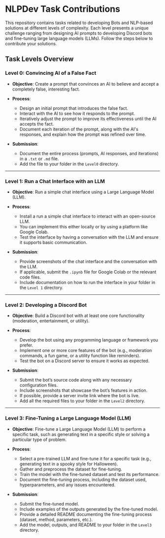 
# NLPDev Task Contributions

This repository contains tasks related to developing Bots and NLP-based solutions at different levels of complexity. Each level presents a unique challenge ranging from designing AI prompts to developing Discord bots and fine-tuning large language models (LLMs). Follow the steps below to contribute your solutions.

## Task Levels Overview

### Level 0: Convincing AI of a False Fact

- **Objective**: Create a prompt that convinces an AI to believe and accept a completely false, interesting fact.
  
- **Process**:
  - Design an initial prompt that introduces the false fact.
  - Interact with the AI to see how it responds to the prompt.
  - Iteratively adjust the prompt to improve its effectiveness until the AI accepts the fact.
  - Document each iteration of the prompt, along with the AI's responses, and explain how the prompt was refined over time.

- **Submission**: 
  - Document the entire process (prompts, AI responses, and iterations) in a `.txt` or `.md` file.
  - Add the file to your folder in the `Level0` directory.

---

### Level 1: Run a Chat Interface with an LLM

- **Objective**: Run a simple chat interface using a Large Language Model (LLM).

- **Process**:
  - Install a run a simple chat interface to interact with an open-source LLM.
  - You can implement this either locally or by using a platform like Google Colab.
  - Test the interface by having a conversation with the LLM and ensure it supports basic communication.

- **Submission**: 
  - Provide screenshots of the chat interface and the conversation with the LLM.
  - If applicable, submit the `.ipynb` file for Google Colab or the relevant code files.
  - Include documentation on how to run the interface in your folder in the `Level 1` directory.

---

### Level 2: Developing a Discord Bot

- **Objective**: Build a Discord bot with at least one core functionality (moderation, entertainment, or utility).

- **Process**:
  - Develop the bot using any programming language or framework you prefer.
  - Implement one or more core features of the bot (e.g., moderation commands, a fun game, or a utility function like reminders).
  - Test the bot on a Discord server to ensure it works as expected.

- **Submission**:
  - Submit the bot’s source code along with any necessary configuration files.
  - Include screenshots that showcase the bot’s features in action.
  - If possible, provide a server invite link where the bot is live.
  - Add all the required files to your folder in the `Level2` directory.

---

### Level 3: Fine-Tuning a Large Language Model (LLM)

- **Objective**: Fine-tune a Large Language Model (LLM) to perform a specific task, such as generating text in a specific style or solving a particular type of problem.

- **Process**:
  - Select a pre-trained LLM and fine-tune it for a specific task (e.g., generating text in a spooky style for Halloween).
  - Gather and preprocess the dataset for fine-tuning.
  - Train the model with the fine-tuned dataset and test its performance.
  - Document the fine-tuning process, including the dataset used, hyperparameters, and any issues encountered.

- **Submission**:
  - Submit the fine-tuned model.
  - Include examples of the outputs generated by the fine-tuned model.
  - Provide a detailed README documenting the fine-tuning process (dataset, method, parameters, etc.).
  - Add the model, outputs, and README to your folder in the `Level3` directory.

